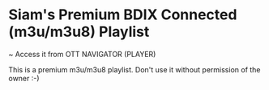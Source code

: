 # Siam's Premium BDIX Connected (m3u/m3u8) Playlist

~ Access it from OTT NAVIGATOR (PLAYER)

This is a premium m3u/m3u8 playlist. Don't use it without permission of the owner :-)
